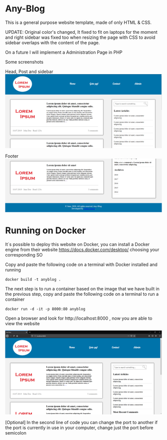 # Any-Blog
This is a general purpose website template, made of only HTML &amp; CSS.

UPDATE: Original color's changed, It fixed to fit on laptops for the moment and right sidebar was fixed too when resizing the page with CSS to avoid sidebar overlaps with the content of the page.

On a future I will implement a Administration Page in PHP

Some screenshots 

Head, Post and sidebar
![Index Page](/screenshots/screenshot-main.png)

Footer
![Index Page 2](/screenshots/screenshot-main-2.png)

# Running on Docker

It´s possible to deploy this website on Docker, you can install a Docker engine from their website https://docs.docker.com/desktop/ choosing your corresponding SO

Copy and paste the following code on a terminal with Docker installed and running

```
docker build -t anyblog .  
```

The next step is to run a container based on the image that we have built in the previous step, copy and paste the following code on a terminal to run a container

```
docker run -d -it -p 8000:80 anyblog
```

Open a browser and look for http://localhost:8000 , now you are able to view the website

![Index Page on Docker](/screenshots/screenshot-docker-index.png)

[Optional] In the second line of code you can change the port to another if the port is currently in use in your computer, change just the port before semicolon